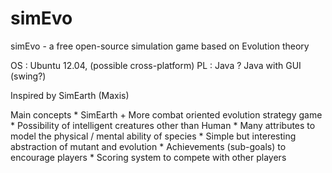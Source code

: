 simEvo
======

simEvo - a free open-source simulation game based on Evolution theory

OS : Ubuntu 12.04, (possible cross-platform)
PL : Java ? Java with GUI (swing?)

Inspired by SimEarth (Maxis)

Main concepts
    * SimEarth + More combat oriented evolution strategy game
    * Possibility of intelligent creatures other than Human
    * Many attributes to model the physical / mental ability of species
    * Simple but interesting abstraction of mutant and evolution
    * Achievements (sub-goals) to encourage players 
    * Scoring system to compete with other players



